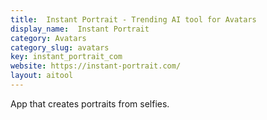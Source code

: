 ```yaml
---
title:  Instant Portrait - Trending AI tool for Avatars
display_name:  Instant Portrait
category: Avatars
category_slug: avatars
key: instant_portrait_com
website: https://instant-portrait.com/
layout: aitool
---
```


App that creates portraits from selfies.
